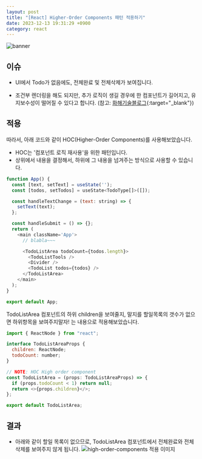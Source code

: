 ```yaml
---
layout: post
title: "[React] Higher-Order Components 패턴 적용하기"
date: 2023-12-13 19:31:29 +0900
category: react
---
```


![banner](https://cdn.jsdelivr.net/gh/mulddang2/blog@main/public/img/high-order-components.png)

## 이슈

- UI에서 Todo가 없음에도, 전체완료 및 전체삭제가 보여집니다.

- 조건부 렌더링을 해도 되지만, 추가 로직이 생길 경우에 한 컴포넌트가 길어지고, 유지보수성이 떨어질 수 있다고 합니다. (참고: [화해기술블로그](https://blog.hwahae.co.kr/all/tech/11631){:target="\_blank"})

## 적용

따라서, 아래 코드와 같이 HOC(Higher-Order Components)를 사용해보았습니다.

- HOC는 '컴포넌트 로직 재사용'을 위한 패턴입니다.
- 상위에서 내용을 결정해서, 하위에 그 내용을 넘겨주는 방식으로 사용할 수 있습니다.

```javascript
function App() {
  const [text, setText] = useState('');
  const [todos, setTodos] = useState<TodoType[]>([]);

  const handleTextChange = (text: string) => {
    setText(text);
  };

  const handleSubmit = () => {};
  return (
    <main className='App'>
      // blabla~~~

      <TodoListArea todoCount={todos.length}>
        <TodoListTools />
        <Divider />
        <TodoList todos={todos} />
      </TodoListArea>
    </main>
  );
}

export default App;

```

TodoListArea 컴포넌트의 하위 children을 보여줄지, 말지를 할일목록의 갯수가 없으면 하위항목을 보여주지말자! 는 내용으로 적용해보았습니다.

```javascript
import { ReactNode } from "react";

interface TodoListAreaProps {
  children: ReactNode;
  todoCount: number;
}

// NOTE: HOC High order component
const TodoListArea = (props: TodoListAreaProps) => {
  if (props.todoCount < 1) return null;
  return <>{props.children}</>;
};

export default TodoListArea;
```

## 결과

- 아래와 같이 할일 목록이 없으므로, TodoListArea 컴포넌트에서 전체완료와 전체삭제를 보여주지 않게 됩니다.
  ![high-order-components 적용 이미지](https://velog.velcdn.com/images/js4072751/post/9457ef92-ced8-4f8e-8f84-092dc152f241/image.png)
